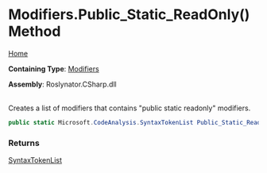 # Modifiers\.Public\_Static\_ReadOnly\(\) Method

[Home](../../../../README.md)

**Containing Type**: [Modifiers](../README.md)

**Assembly**: Roslynator\.CSharp\.dll

\
Creates a list of modifiers that contains "public static readonly" modifiers\.

```csharp
public static Microsoft.CodeAnalysis.SyntaxTokenList Public_Static_ReadOnly()
```

### Returns

[SyntaxTokenList](https://docs.microsoft.com/en-us/dotnet/api/microsoft.codeanalysis.syntaxtokenlist)

